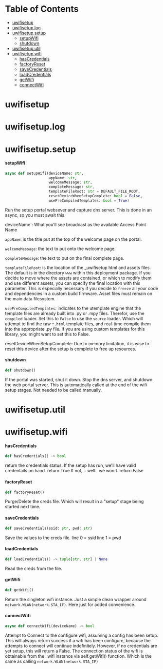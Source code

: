 # Table of Contents

* [uwifisetup](#uwifisetup)
* [uwifisetup.log](#uwifisetup.log)
* [uwifisetup.setup](#uwifisetup.setup)
  * [setupWifi](#uwifisetup.setup.setupWifi)
  * [shutdown](#uwifisetup.setup.shutdown)
* [uwifisetup.util](#uwifisetup.util)
* [uwifisetup.wifi](#uwifisetup.wifi)
  * [hasCredentials](#uwifisetup.wifi.hasCredentials)
  * [factoryReset](#uwifisetup.wifi.factoryReset)
  * [saveCredentials](#uwifisetup.wifi.saveCredentials)
  * [loadCredentials](#uwifisetup.wifi.loadCredentials)
  * [getWifi](#uwifisetup.wifi.getWifi)
  * [connectWifi](#uwifisetup.wifi.connectWifi)

<a id="uwifisetup"></a>

# uwifisetup

<a id="uwifisetup.log"></a>

# uwifisetup.log

<a id="uwifisetup.setup"></a>

# uwifisetup.setup

<a id="uwifisetup.setup.setupWifi"></a>

#### setupWifi

```python
async def setupWifi(deviceName: str,
                    appName: str,
                    welcomeMessage: str,
                    completeMessage: str,
                    templateFileRoot: str = DEFAULT_FILE_ROOT,
                    resetDeviceWhenSetupComplete: bool = False,
                    usePreCompiledTemplates: bool = True)
```

Run the setup portal websever and capture dns server.
This is done in an async, so you must await this.

deviceName`: What  you'll see broadcast as the available Access Point Name

`appName`: is the title put at the top of the welcome page on the portal.

`welcomeMessage`: the text to put onto the welcome page.

`completeMessage`: the text to put on the final complete page.

`templateFileRoot`: is the location of the _uwifisetup html and assets files. The default is in the directory `www` within this deployment package.
    If you decide to move where the assets are contained, or which to modify them and use different assets, you can specify the final location with this
    parameter. This is especially necessary if you decide to `freeze` all your code and dependencies in a custom build firmware. Asset files must remain
    on the main data filesystem.

`usePreCompiledTemplates`: indicates to the utemplate engine that the template files are already built into .py or .mpy files.  Therefor, use the
    `compiled` loader.  Set this to `False` to use the `source` loader. Which will attempt to find the raw `*.html` template files, and real-time compile
    them into the appropriate .py file.  If you are using custom templates for this library, you might want to set this to False.

resetDeviceWhenSetupComplete: Due to memory limitation, it is wise to reset this device after the setup is complete to free up resources.

<a id="uwifisetup.setup.shutdown"></a>

#### shutdown

```python
def shutdown()
```

If the portal was started, shut it down.
Stop the dns server, and shutdown the web portal server.
This is automatically called at the end of the wifi setup
stages. Not needed to be called manually.

<a id="uwifisetup.util"></a>

# uwifisetup.util

<a id="uwifisetup.wifi"></a>

# uwifisetup.wifi

<a id="uwifisetup.wifi.hasCredentials"></a>

#### hasCredentials

```python
def hasCredentials() -> bool
```

return the credentials status. If the setup has run,
we'll have valid credentails on hand.  return True
If not, .. well.. we won't. return False

<a id="uwifisetup.wifi.factoryReset"></a>

#### factoryReset

```python
def factoryReset()
```

Purge/Delete the creds file. Which will
result in a "setup" stage being started next time.

<a id="uwifisetup.wifi.saveCredentials"></a>

#### saveCredentials

```python
def saveCredentials(ssid: str, pwd: str)
```

Save the values to the creds file.
line 0 = ssid
line 1 = pwd

<a id="uwifisetup.wifi.loadCredentials"></a>

#### loadCredentials

```python
def loadCredentials() -> tuple[str, str] | None
```

Read the creds from the file.

<a id="uwifisetup.wifi.getWifi"></a>

#### getWifi

```python
def getWifi()
```

Return the singleton wifi instance.
Just a simple clean wrapper around
`network.WLAN(network.STA_IF)`.
Here just for added convenience.

<a id="uwifisetup.wifi.connectWifi"></a>

#### connectWifi

```python
async def connectWifi(deviceName) -> bool
```

Attempt to Connect to the configure wifi, assuming a config has been
setup. This will always return success if a wifi has been configure, because
the attempts to connect will continue indefinitely.
However, if no credentials are yet setup, this will return a False.
The connection status of the wifi is obtainable from the _wifi
instance via self.getWifi() function.  Which is the same as calling `network.WLAN(network.STA_IF)`

